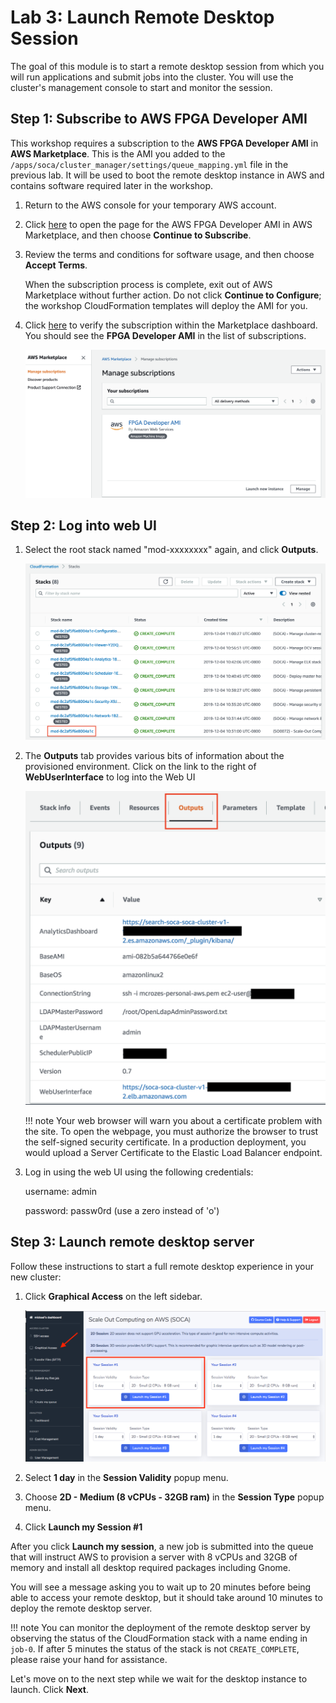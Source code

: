 # Lab 3: Launch Remote Desktop Session

The goal of this module is to start a remote desktop session from which you will run applications and submit jobs into the cluster.  You will use the cluster's management console to start and monitor the session.

## Step 1: Subscribe to AWS FPGA Developer AMI

This workshop requires a subscription to the **AWS FPGA Developer AMI** in **AWS Marketplace**. This is the AMI you added to the `/apps/soca/cluster_manager/settings/queue_mapping.yml` file in the previous lab. It will be used to boot the remote desktop instance in AWS and contains software required later in the workshop.

1. Return to the AWS console for your temporary AWS account.

1. Click [here](https://aws.amazon.com/marketplace/pp/B06VVYBLZZ) to open the page for the AWS FPGA Developer AMI in AWS Marketplace, and then choose **Continue to Subscribe**.

1. Review the terms and conditions for software usage, and then choose **Accept Terms**.

    When the subscription process is complete, exit out of AWS Marketplace without further action. Do not click **Continue to Configure**; the workshop CloudFormation templates will deploy the AMI for you.

1. Click [here](https://console.aws.amazon.com/marketplace/home/subscriptions?region=us-east-1#/subscriptions) to verify the subscription within the Marketplace dashboard.  You should see the **FPGA Developer AMI** in the list of subscriptions.

    ![Marketplace Subscriptions](../imgs/marketplace-subs.png)

## Step 2: Log into web UI

1. Select the root stack named "mod-xxxxxxxx" again, and click **Outputs**.

    ![](../imgs/cfn-ee-stack.png)

1. The **Outputs** tab provides various bits of information about the provisioned environment. Click on the link to the right of **WebUserInterface** to log into the Web UI

    ![](../../../imgs/install-10.png)

    !!! note 
        Your web browser will warn you about a certificate problem with the site.  To open the webpage, you must authorize the browser to trust the self-signed security certificate.  In a production deployment, you would upload a Server Certificate to the Elastic Load Balancer endpoint.

1. Log in using the web UI using the following credentials:

    username: admin

    password: passw0rd (use a zero instead of 'o')

## Step 3: Launch remote desktop server

Follow these instructions to start a full remote desktop experience in your new cluster:

1. Click **Graphical Access** on the left sidebar.

    ![Graphical Access](../../../imgs/access-2.png)

1. Select  **1 day** in the **Session Validity** popup menu.

1. Choose **2D - Medium (8 vCPUs - 32GB ram)** in the **Session Type** popup menu.

1. Click **Launch my Session #1**

After you click **Launch my session**, a new job is submitted into the queue that will instruct AWS to provision a server with 8 vCPUs and 32GB of memory and install all desktop required packages including Gnome. 

You will see a message asking you to wait up to 20 minutes before being able to access your remote desktop, but it should take around 10 minutes to deploy the remote desktop server.

!!! note
    You can monitor the deployment of the remote desktop server by observing the status of the CloudFormation stack with a name ending in `job-0`.  If after 5 minutes the status of the stack is not `CREATE_COMPLETE`, please raise your hand for assistance.

Let's move on to the next step while we wait for the desktop instance to launch.  Click **Next**.
